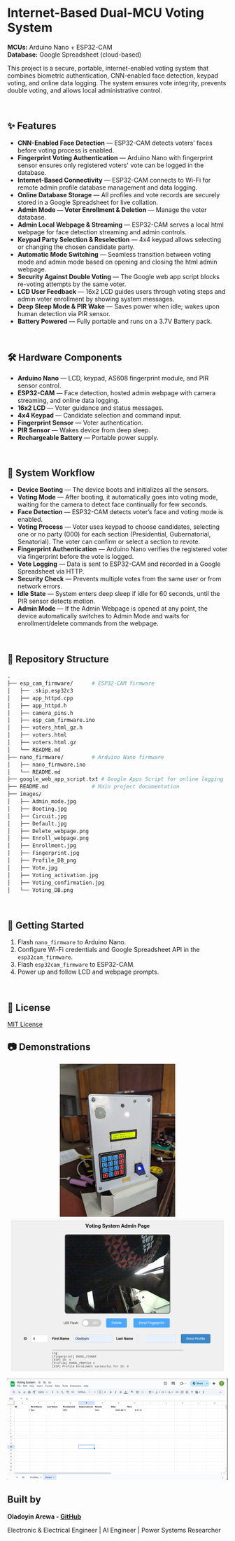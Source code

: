 ﻿# Internet-Based Dual-MCU Voting System
 
**MCUs:** Arduino Nano + ESP32-CAM  
**Database:** Google Spreadsheet (cloud-based)  

This project is a secure, portable, internet-enabled voting system that combines biometric authentication, CNN-enabled face detection, keypad voting, and online data logging. The system ensures vote integrity, prevents double voting, and allows local administrative control.

<br>

## ✨ Features

- **CNN-Enabled Face Detection** — ESP32-CAM detects voters’ faces before voting process is enabled.
- **Fingerprint Voting Authentication** — Arduino Nano with fingerprint sensor ensures only registered voters' vote can be logged in the database.
- **Internet-Based Connectivity** — ESP32-CAM connects to Wi-Fi for remote admin profile database management and data logging.
- **Online Database Storage** — All profiles and vote records are securely stored in a Google Spreadsheet for live collation.
- **Admin Mode — Voter Enrollment & Deletion** — Manage the voter database.
- **Admin Local Webpage & Streaming** — ESP32-CAM serves a local html webpage for face detection streaming and admin controls.
- **Keypad Party Selection & Reselection** — 4x4 keypad allows selecting or changing the chosen candidate party.
- **Automatic Mode Switching** — Seamless transition between voting mode and admin mode based on opening and closing the html admin webpage.
- **Security Against Double Voting** — The Google web app script blocks re-voting attempts by the same voter.
- **LCD User Feedback** — 16x2 LCD guides users through voting steps and admin voter enrollment by showing system messages.
- **Deep Sleep Mode & PIR Wake** — Saves power when idle; wakes upon human detection via PIR sensor.
- **Battery Powered** — Fully portable and runs on a 3.7V Battery pack.

<br>

## 🛠 Hardware Components
- **Arduino Nano** — LCD, keypad, AS608 fingerprint module, and PIR sensor control.
- **ESP32-CAM** — Face detection, hosted admin webpage with camera streaming, and online data logging.
- **16x2 LCD** — Voter guidance and status messages.
- **4x4 Keypad** — Candidate selection and command input.
- **Fingerprint Sensor** — Voter authentication.
- **PIR Sensor** — Wakes device from deep sleep.
- **Rechargeable Battery** — Portable power supply.

<br>

## 📡 System Workflow
- **Device Booting** — The device boots and initializes all the sensors.
- **Voting Mode** — After booting, it automatically goes into voting mode, waiting for the camera to detect face continually for few seconds.
- **Face Detection** — ESP32-CAM detects voter’s face and voting mode is enabled.
- **Voting Process** — Voter uses keypad to choose candidates, selecting one or no party (000) for each section (Presidential, Gubernatorial, Senatorial). The voter can confirm or select a section to revote.
- **Fingerprint Authentication** — Arduino Nano verifies the registered voter via fingerprint before the vote is logged.
- **Vote Logging** — Data is sent to ESP32-CAM and recorded in a Google Spreadsheet via HTTP.
- **Security Check** — Prevents multiple votes from the same user or from network errors.
- **Idle State** — System enters deep sleep if idle for 60 seconds, until the PIR sensor detects motion.
- **Admin Mode** — If the Admin Webpage is opened at any point, the device automatically switches to Admin Mode and waits for enrollment/delete commands from the webpage.

<br>

## 📂 Repository Structure
```bash
.
├── esp_cam_firmware/      # ESP32-CAM firmware
│   ├── .skip.esp32c3
│   ├── app_httpd.cpp
│   ├── app_httpd.h
│   ├── camera_pins.h
│   ├── esp_cam_firmware.ino
│   ├── voters_html_gz.h
│   ├── voters.html
│   ├── voters.html.gz
│   └── README.md
├── nano_firmware/         # Arduino Nano firmware
│   ├── nano_firmware.ino
│   └── README.md
├── google_web_app_script.txt # Google Apps Script for online logging
├── README.md              # Main project documentation
├── images/
│   ├── Admin_mode.jpg
│   ├── Booting.jpg
│   ├── Circuit.jpg
│   ├── Default.jpg
│   ├── Delete_webpage.png
│   ├── Enroll_webpage.png
│   ├── Enrollment.jpg
│   ├── Fingerprint.jpg
│   ├── Profile_DB_png
│   ├── Vote.jpg
│   ├── Voting_activation.jpg
│   ├── Voting_confirmation.jpg
│   └── Voting_DB.png

```

<br>

## 🚀 Getting Started
1. Flash `nano_firmware` to Arduino Nano.
2. Configure Wi-Fi credentials and Google Spreadsheet API in the `esp32cam_firmware`.
3. Flash `esp32cam_firmware` to ESP32-CAM.
4. Power up and follow LCD and webpage prompts.

<br>

## 📜 License
[MIT License](LICENSE)


## 📷 Demonstrations
<p align="center">
  <img src="images/Default.jpg" alt="Voting Device" height="350">
  <img src="images/Enroll_webpage.png" alt="Admin Webpage" height="350">
</p>

<p align="center">
  <img src="images/Voting_DB.png" alt="Google Spreadsheet Database" width="600">
</p>



## Built by 
**Oladoyin Arewa - [GitHub](https://github.com/Ola-doyin)**

Electronic & Electrical Engineer | AI Engineer | Power Systems Researcher

